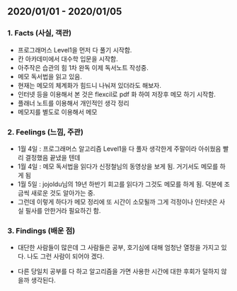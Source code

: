## 2020/01/01 - 2020/01/05

### 1. Facts (사실, 객관)

- 프로그래머스 Level1을 먼저 다 풀기 시작함.
- 칸 아카데미에서 대수학 입문을 시작함.
- 아주작은 습관의 힘 1차 완독 이제 독서노트 작성중.
- 메모 독서법을 읽고 있음.
- 현재는 메모의 체계화가 힘드니 나눠져 있더라도 해보자.
- 인터넷 등을 이용해서 본 것은 flexcil로 pdf 화 하여 저장후 메모 하기 시작함.
- 플래너 노트를 이용해서 개인적인 생각 정리
- 메모지를 별도로 이용해서 메모

### 2. Feelings (느낌, 주관)

- 1월 4일 : 프로그래머스 알고리즘 Level1을 다 풀자 생각한게 주말이라 아쉬웠음 빨리 결정했음 끝냈을 텐데
- 1월 4일 : 메모 독서법을 읽다가 신정철님의 동영상을 보게 됨. 거기서도 메모를 하게 됨
- 1월 5일 : jojoldu님의 19년 하반기 회고를 읽다가 그것도 메모를 하게 됨. 덕분에 조금씩 새로운 것도 알아가는 중.
- 그런데 이렇게 하다가 메모 정리에 또 시간이 소모될까 그게 걱정이나 인터넷은 사실 필사를 안한거라 필요하긴 함.

### 3. Findings (배운 점)

- 대단한 사람들이 많은데 그 사람들은 공부, 호기심에 대해 엄청난 열정을 가지고 있다. 나도 그런 사람이 되어야 겠다.

- 다른 당일치 공부를 다 하고 알고리즘을 가면 사용한 시간에 대한 후회가 덜하지 않을까 생각된다.